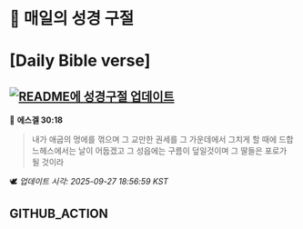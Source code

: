 # 🙏 매일의 성경 구절
# [Daily Bible verse]
## [![README에 성경구절 업데이트](https://github.com/DONGSUKA/first_test/actions/workflows/update-readme-bible.yml/badge.svg)](https://github.com/DONGSUKA/first_test/actions/workflows/update-readme-bible.yml)
<!-- START_BIBLE_VERSE -->
📖 **에스겔 30:18**
> 내가 애굽의 멍에를 꺾으며 그 교만한 권세를 그 가운데에서 그치게 할 때에 드합느헤스에서는 날이 어둡겠고 그 성읍에는 구름이 덮일것이며 그 딸들은 포로가 될 것이라

🕊️ _업데이트 시각: 2025-09-27 18:56:59 KST_
  <!-- END_BIBLE_VERSE -->
## GITHUB_ACTION
